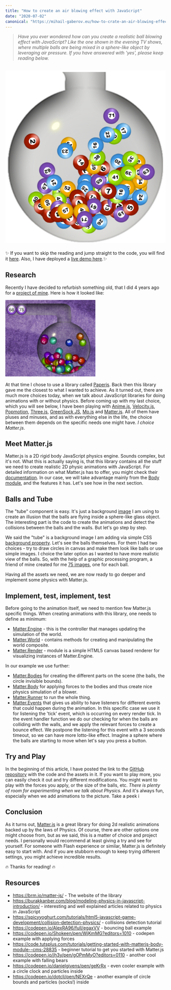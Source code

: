 ```yaml
---
title: "How to create an air blowing effect with JavaScript"
date: "2020-07-02"
canonical: "https://mihail-gaberov.eu/how-to-crate-an-air-blowing-effect-with-javscript"
---
```


>_Have you ever wondered how can you create a realistic ball blowing effect with JavaScript? Like the one shown in the evening TV shows, where multiple balls are being mixed in a sphere-like object by leveraging air pressure. If you have answered with 'yes', please keep reading below._

![Balls blower](./head-image.png)
---

✨ If you want to skip the reading and jump straight to the code, you will find it [here](https://github.com/mihailgaberov/bingo-blower). Also, I have deployed a [live demo here](https://tender-hoover-fdc559.netlify.app).✨

## Research
Recently I have decided to refurbish something old, that I did 4 years ago for a [project of mine](https://github.com/mihailgaberov/bingo/). Here is how it looked like:

![Bingo blower](./bingo-blower.png)

At that time I chose to use a library called [Paperjs](http://paperjs.org/). Back then this library gave me the closest to what I wanted to achieve. As it turned out, there are much more choices today, when we talk about JavaScript libraries for doing animations with or without physics. Before coming up with my last choice, which you will see below, I have been playing with [Anime.js](https://animejs.com/), [Velocity.js](http://velocityjs.org/), [Popmotion](https://popmotion.io/pure/), [Three.js](https://threejs.org/), [GreenSock JS](https://greensock.com/gsap/), [Mo.js](https://mojs.github.io/) and [Matter.js](https://brm.io/matter-js/). All of them have pluses and minuses, and as with everything else in the life, the choice between them depends on the specific needs one might have. _I choice Matter.js_.

## Meet Matter.js
Matter.js is a 2D rigid body JavaScript physics engine. Sounds complex, but it's not. What this is actually saying is, that this library contains all the stuff we need to create realistic 2D physic animations with JavaScript. For detailed information on what Matter.js has to offer, you might check their [documentation](https://brm.io/matter-js/docs/). In our case, we will take advantage mainly from the [Body module](https://brm.io/matter-js/docs/classes/Body.html), and the features it has. Let's see how in the next section.

## Balls and Tube
The "tube" component is easy. It's just a background [image](https://github.com/mihailgaberov/bingo-blower/blob/master/static/images/blower.png) I am using to create an illusion that the balls are flying inside a sphere-like glass object. The interesting part is the code to create the animations and detect the collisions between the balls and the walls. But let's go step by step.
 
We said the "tube" is a background image I am adding via simple CSS [background property](https://developer.mozilla.org/en-US/docs/Web/CSS/background). Let's see the balls themselves. For them I had two choices - try to draw circles in canvas and make them look like balls or use simple images. I choice the later option as I wanted to have more realistic view of the balls. So, with the help of a graphic processing program, a friend of mine created for me [75 images](https://github.com/mihailgaberov/bingo-blower/tree/master/static/images), one for each ball. 

Having all the assets we need, we are now ready to go deeper and implement some physics with Matter.js.

## Implement, test, implement, test
Before going to the animation itself, we need to mention few Matter.js specific things. When creating animations with this library, one needs to define as minimum:
- [Matter.Engine](https://brm.io/matter-js/docs/classes/Engine.html) - this is the controller that manages updating the simulation of the world.
- [Matter.World](https://brm.io/matter-js/docs/classes/World.html) - contains methods for creating and manipulating the world composite.
- [Matter.Render](https://brm.io/matter-js/docs/classes/Render.html) - module is a simple HTML5 canvas based renderer for visualizing instances of Matter.Engine.

In our example we use further: 
- [Matter.Bodies](https://brm.io/matter-js/docs/classes/Bodies.html) for creating the different parts on the scene (the balls, the circle invisible bounds).
- [Matter.Body](https://brm.io/matter-js/docs/classes/Bodies.html) for applying forces to the bodies and thus create nice physics simulation of a blower.
- [Matter.Runner](https://brm.io/matter-js/docs/classes/Runner.html) to run the whole thing.
- [Matter.Events](https://brm.io/matter-js/docs/classes/Events.html) that gives us ability to have listeners for different events that could happen during the animation. In this specific case we use it for listening the 'tick' event, which is occurring on every render tick. In the event handler function we do our checking for when the balls are colliding with the walls, and we apply the relevant forces to create a bounce effect. We postpone the listening for this event with a 3 seconds timeout, so we can have more lotto-like effect. Imagine a sphere where the balls are starting to move when let's say you press a button.

## Try and Play
In the beginning of this article, I have posted the link to the [GitHub repository](https://github.com/mihailgaberov/bingo-blower) with the code and the assets in it. If you want to play more, you can easily check it out and try different modifications. You might want to play with the forces you apply, or the size of the balls, etc. _There is plenty of room for experimenting when we talk about Physics_. And it's always fun, especially when we add animations to the picture. Take a peek i

## Conclusion
As it turns out, [Matter.js](https://brm.io/matter-js/index.html) is a great library for doing 2d realistic animations backed up by the laws of Physics. Of course, there are other options one might choose from, but as we said, this is a matter of choice and project needs. I personally would recommend at least giving a try and see for yourself. For someone with Flash experience or similar, Matter.js is definitely easy to start with. And if you are stubborn enough to keep trying different settings, you might achieve incredible results.

🔥 Thanks for reading! 🔥

## Resources
- https://brm.io/matter-js/ - The website of the library
- https://burakkanber.com/blog/modeling-physics-in-javascript-introduction/ - interesting and well explained articles related to physics in JavaScript
- https://spicyyoghurt.com/tutorials/html5-javascript-game-development/collision-detection-physics/ - collisions detection tutorial
- https://codepen.io/AlexRA96/full/egaxVV - bouncing ball example
- https://codepen.io/Shokeen/pen/WjKmMG?editors=1010 - codepen example with applying forces
- https://code.tutsplus.com/tutorials/getting-started-with-matterjs-body-module--cms-28835 - beginner tutorial to get you started with Matter.js
- https://codepen.io/jh3y/pen/gOPmMyO?editors=0110 - another cool example with falling bears
- https://codepen.io/danielgivens/pen/geKrRx - even cooler example with a circle clock and particles inside
- https://codepen.io/dotcli/pen/NEXrQe - another example of circle bounds and particles (socks!) inside
